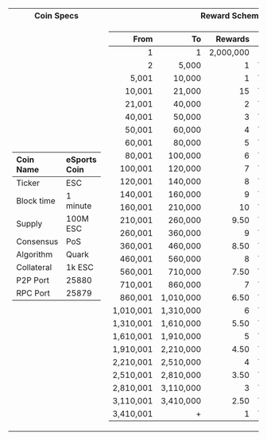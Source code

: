<table>
<tr><th>Coin Specs </th><th>Reward Schema</th></tr>
<tr><td>

Coin Name | eSports Coin
:--- | :---
Ticker | ESC
Block time | 1 minute
Supply | 100M ESC
Consensus | PoS
Algorithm | Quark
Collateral | 1k ESC
P2P Port | 25880
RPC Port | 25879

</td><td>

From | To | Rewards | MN | Staker | Treasury
---: | ---: | ---: | ---: | ---: | ---:
1         | 1         | 2,000,000   | 0%  | 0%  | 0%
2         | 5,000     | 1     | 70% | 30% | 0%
5,001     | 10,000    | 1     | 70% | 25% | 5%
10,001    | 21,000    | 15     | 70% | 25% | 5%
21,001    | 40,000    | 2     | 70% | 25% | 5%
40,001    | 50,000    | 3     | 70% | 25% | 5%
50,001    | 60,000    | 4      | 70% | 25% | 5%
60,001    | 80,000    | 5      | 70% | 25% | 5%
80,001    | 100,000   | 6     | 70% | 25% | 5%
100,001   | 120,000   | 7     | 70% | 25% | 5%
120,001   | 140,000   | 8      | 70% | 25% | 5%
140,001   | 160,000   | 9      | 70% | 25% | 5%
160,001   | 210,000   | 10     | 70% | 25% | 5%
210,001   | 260,000   | 9.50      | 70% | 25% | 5%
260,001   | 360,000   | 9     | 70% | 25% | 5%
360,001   | 460,000   | 8.50      | 70% | 25% | 5%
460,001   | 560,000   | 8     | 70% | 25% | 5%
560,001   | 710,000   | 7.50      | 70% | 25% | 5%
710,001   | 860,000   | 7     | 70% | 25% | 5%
860,001   | 1,010,000 | 6.50      | 70% | 25% | 5%
1,010,001 | 1,310,000 | 6      | 70% | 25% | 5%
1,310,001 | 1,610,000 | 5.50      | 70% | 25% | 5%
1,610,001 | 1,910,000 | 5      | 70% | 25% | 5%
1,910,001 | 2,210,000 | 4.50      | 70% | 25% | 5%
2,210,001 | 2,510,000 | 4    | 70% | 25% | 5%
2,510,001 | 2,810,000 | 3.50      | 70% | 25% | 5%
2,810,001 | 3,110,000 | 3      | 70% | 25% | 5%
3,110,001 | 3,410,000 | 2.50      | 70% | 25% | 5%
3,410,001 | +         | 1      | 70% | 25% | 5%
  
  </td></tr> </table>
